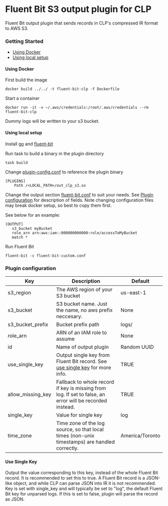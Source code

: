 # Fluent Bit S3 output plugin for CLP

Fluent Bit output plugin that sends records in CLP's compressed IR format to AWS S3.

### Getting Started

- [Using Docker](#using-docker)
- [Using local setup](#using-local-setup)

#### Using Docker

First build the image
  ```shell
  docker build ../../ -t fluent-bit-clp -f Dockerfile
  ```

Start a container
  ```shell
  docker run -it -v ~/.aws/credentials:/root/.aws/credentials --rm fluent-bit-clp
  ```

 Dummy logs will be written to your s3 bucket.

#### Using local setup

Install [go][1] and [fluent-bit][2]

Run task to build a binary in the plugin directory
  ```shell
  task build
  ```
Change [plugin-config.conf](plugin-config.conf) to reference the plugin binary
  ```shell
  [PLUGINS]
      Path /<LOCAL_PATH>/out_clp_s3.so
  ```

Change the output section [fluent-bit.conf](fluent-bit.conf) to suit your needs. 
See [Plugin configuration](#plugin-configuration) for description of fields.
Note changing configuration files may break docker setup, so best to copy them first.

See below for an example:

 ```
[OUTPUT]
    s3_bucket myBucket
    role_arn arn:aws:iam::000000000000:role/accessToMyBucket
    match *
  ```

Run Fluent Bit
  ```shell
  fluent-bit -c fluent-bit-custom.conf
  ```

### Plugin configuration

| Key               | Description                                                                                              | Default         |
| ----------------- | -------------------------------------------------------------------------------------------------------- | --------------- |
| s3_region         | The AWS region of your S3 bucket                                                                         | us-east-1       |
| s3_bucket         | S3 bucket name. Just the name, no aws prefix neccesary.                                                  | None            |
| s3_bucket_prefix  | Bucket prefix path                                                                                       | logs/           |
| role_arn          | ARN of an IAM role to assume                                                                             | None            |
| id                | Name of output plugin                                                                                    | Random UUID     |
| use_single_key    | Output single key from Fluent Bit record. See [use single key](#use-single-key) for more info.           | TRUE            |
| allow_missing_key | Fallback to whole record if key is missing from log. If set to false, an error will be recorded instead. | TRUE            |
| single_key        | Value for single key                                                                                     | log             |
| time_zone         | Time zone of the log source, so that local times (non-unix timestamps) are handled correctly.            | America/Toronto |

#### Use Single Key

Output the value corresponding to this key, instead of the whole Fluent Bit record. It is 
recommended to set this to true. A Fluent Bit record is a JSON-like object, and while CLP 
can parse JSON into IR it is not recommended. Key is set with single_key and will typically
 be set to "log", the default Fluent Bit key for unparsed logs. If this is set to false, plugin
will parse the record as JSON.

[1]: https://go.dev/doc/install
[2]: https://docs.fluentbit.io/manual/installation/getting-started-with-fluent-bit
